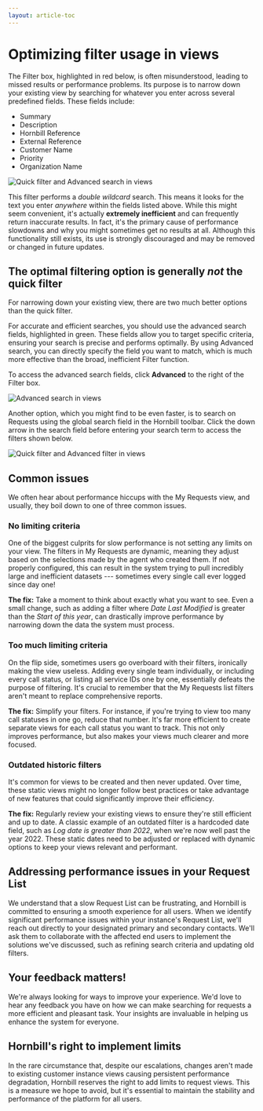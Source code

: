 ```yaml
---
layout: article-toc
---
```

# Optimizing filter usage in views
 
The Filter box, highlighted in red below, is often misunderstood, leading to missed results or performance problems. Its purpose is to narrow down your existing view by searching for whatever you enter across several predefined fields. These fields include: 

* Summary 
* Description 
* Hornbill Reference 
* External Reference 
* Customer Name 
* Priority 
* Organization Name 

![Quick filter and Advanced search in views](/_books/servicemanager-user-guide/request-list/images/quick-filter-advanced-filter.png)

This filter performs a *double wildcard* search. This means it looks for the text you enter *anywhere* within the fields listed above. While this might seem convenient, it's actually **extremely inefficient** and can frequently return inaccurate results. In fact, it's the primary cause of performance slowdowns and why you might sometimes get no results at all. Although this functionality still exists, its use is strongly discouraged and may be removed or changed in future updates. 

## The optimal filtering option is generally *not* the quick filter
For narrowing down your existing view, there are two much better options than the quick filter. 

For accurate and efficient searches, you should use the advanced search fields, highlighted in green. These fields allow you to target specific criteria, ensuring your search is precise and performs optimally. By using Advanced search, you can directly specify the field you want to match, which is much more effective than the broad, inefficient Filter function.

To access the advanced search fields, click **Advanced** to the right of the Filter box.

![Advanced search in views](/_books/servicemanager-user-guide/request-list/images/advanced-search.png)

Another option, which you might find to be even faster, is to search on Requests using the global search field in the Hornbill toolbar. Click the down arrow in the search field before entering your search term to access the filters shown below.

![Quick filter and Advanced filter in views](/_books/servicemanager-user-guide/request-list/images/main-search-on-requests.png)

## Common issues
We often hear about performance hiccups with the My Requests view, and usually, they boil down to one of three common issues.

### No limiting criteria
One of the biggest culprits for slow performance is not setting any limits on your view. The filters in My Requests are dynamic, meaning they adjust based on the selections made by the agent who created them. If not properly configured, this can result in the system trying to pull incredibly large and inefficient datasets --- sometimes every single call ever logged
since day one!

**The fix:** Take a moment to think about exactly what you want to see. Even a small change, such as adding a filter where *Date Last Modified* is greater than the *Start of this year*, can drastically improve performance by narrowing down the data the system must process.

### Too much limiting criteria
On the flip side, sometimes users go overboard with their filters, ironically making the view useless. Adding every single team individually, or including every call status, or listing all service IDs one by one, essentially defeats the purpose of filtering. It's crucial to remember
that the My Requests list filters aren't meant to replace comprehensive reports.

**The fix:** Simplify your filters. For instance, if you're trying to view too many call statuses in one go, reduce that number. It's far more efficient to create separate views for each call status you want to track. This not only improves performance, but also makes your views much clearer and more focused.

### Outdated historic filters
It's common for views to be created and then never updated. Over time, these static views might no longer follow best practices or take advantage of new features that could significantly improve their efficiency.

**The fix:** Regularly review your existing views to ensure they're still efficient and up to date. A classic example of an outdated filter is a hardcoded date field, such as *Log date is greater than 2022*, when we're now well past the year 2022. These static dates need to be adjusted or replaced with dynamic options to keep your views relevant and performant.

## Addressing performance issues in your Request List
We understand that a slow Request List can be frustrating, and Hornbill is committed to ensuring a smooth experience for all users. When we identify significant performance issues within your instance's Request List, we'll reach out directly to your designated primary and secondary contacts. We'll ask them to collaborate with the affected end users to implement the solutions we've discussed, such as refining search criteria and
updating old filters.

## Your feedback matters!
We're always looking for ways to improve your experience. We'd love to hear any feedback you have on how we can make searching for requests a more efficient and pleasant task. Your insights are invaluable in helping us enhance the system for everyone.

## Hornbill's right to implement limits
In the rare circumstance that, despite our escalations, changes aren't made to existing customer instance views causing persistent performance degradation, Hornbill reserves the right to add limits to request views. This is a measure we hope to avoid, but it's essential to maintain the stability and performance of the platform for all users.